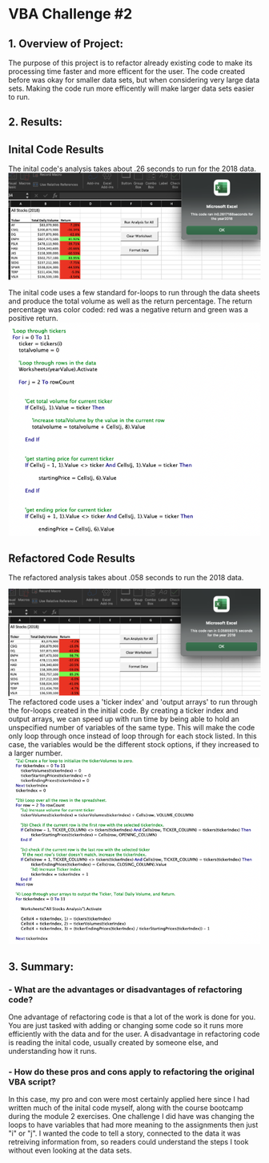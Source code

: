 # VBA Challenge #2

## 1. Overview of Project:
  The purpose of this project is to refactor already existing code to make its processing time faster and more efficent for the user. The code created before was okay for smaller data sets, but when considering very large data sets. Making the code run more efficently will make larger data sets easier to run. 

## 2. Results: 

## Inital Code Results
  The inital code's analysis takes about .26 seconds to run for the 2018 data. 
![Image](Initial_VBA_Challenge_2018.png)

  The inital code uses a few standard for-loops to run through the data sheets and produce the total volume as well as the return percentage. The return percentage was color coded: red was a negative return and green was a positive return.
![Image](Initial_VBA_Code.png)

## Refactored Code Results
  The refactored analysis takes about .058 seconds to run the 2018 data.
  
![Image](Refactored_VBA_Challenge_2018.png)
  The refactored code uses a 'ticker index' and 'output arrays' to run through the for-loops created in the initial code. By creating a ticker index and output arrays, we can speed up with run time by being able to hold an unspecified number of variables of the same type. This will make the code only loop through once instead of loop through for each stock listed. In this case, the variables would be the different stock options, if they increased to a larger number.
![Image](Refactored_VBA_Code.png)

## 3. Summary: 

### - What are the advantages or disadvantages of refactoring code?
  One advantage of refactoring code is that a lot of the work is done for you. You are just tasked with adding or changing some code so it runs more efficiently with the data and for the user. A disadvantage in refactoring code is reading the inital code, usually created by someone else, and understanding how it runs. 

### - How do these pros and cons apply to refactoring the original VBA script?
  In this case, my pro and con were most certainly applied here since I had written much of the inital code myself, along with the course bootcamp during the module 2 exercises. One challenge I did have was changing the loops to have variables that had more meaning to the assignments then just "i" or "j". I wanted the code to tell a story, connected to the data it was retreiving information from, so readers could understand the steps I took without even looking at the data sets.
